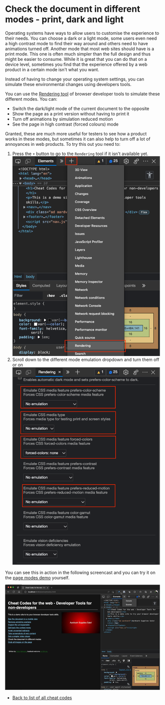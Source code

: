 # Check the document in different modes - print, dark and light

Operating systems have ways to allow users to customise the experience to their needs. You can choose a dark or a light mode, some users even need a high contrast mode to find their way around and others need to have animations turned off. Another mode that most web sites should have is a print mode. This one is often much simpler than the full design and thus might be easier to consume. While it is great that you can do that on a device level, sometimes you find that the experience offered by a web product in a certain mode isn't what you want.

Instead of having to change your operating system settings, you can simulate these environmental changes using developers tools.

You can use the [Rendering tool](https://docs.microsoft.com/microsoft-edge/devtools-guide-chromium/accessibility/preferred-color-scheme-simulation) of browser developer tools to simulate these different modes. You can:

- Switch the dark/light mode of the current document to the opposite
- Show the page as a print version without having to print it
- Turn off animations by simulation reduced motion
- See the page in high contrast (forced colours) mode

Granted, these are much more useful for testers to see how a product works in these modes, but sometimes it can also help to turn off a lot of annoyances in web products. To try this out you need to:

1. Press the `+` button to go to the `Rendering` tool if it isn't available yet.
   ![Turning on the Rendering tool](screencasts/rendering-tool.png)
1. Scroll down to the different mode emulation dropdown and turn them off or on
   ![Different mode switches in the Rendering tool](screencasts/modes-dropdowns.png)

You can see this in action in the following screencast and you can try it on the [page modes demo](https://codepo8.github.io/web-cheatcodes/demos/modes.html) yourself.

![Showing the current page in different modes](screencasts/modes.gif)

- [Back to list of all cheat codes](README)
